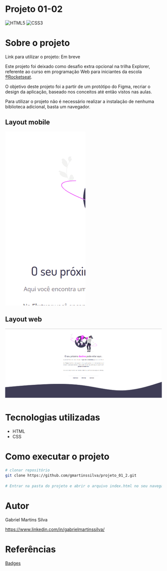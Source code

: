 # Projeto 01-02
![HTML5](https://img.shields.io/badge/html5-%23E34F26.svg?style=for-the-badge&logo=html5&logoColor=white)
![CSS3](https://img.shields.io/badge/css3-%231572B6.svg?style=for-the-badge&logo=css3&logoColor=white)

# Sobre o projeto

Link para utilizar o projeto: Em breve

Este projeto foi deixado como desafio extra opcional na trilha Explorer, referente ao curso em programação Web para iniciantes da escola [®Rocketseat](https://www.rocketseat.com.br/).

O objetivo deste projeto foi a partir de um protótipo do Figma, recriar o design da aplicação, baseado nos conceitos até então vistos nas aulas.

Para utilizar o projeto
não é necessário realizar a instalação de nenhuma biblioteca adicional, basta um navegador.

## Layout mobile
![Layout Mobile](./assets/layout-mobile.gif)

## Layout web
![Layout Web](./assets/layout-web.png)

# Tecnologias utilizadas
- HTML
- CSS

# Como executar o projeto
```bash
# clonar repositório
git clone https://github.com/gmartinssilva/projeto_01_2.git

# Entrar na pasta do projeto e abrir o arquivo index.html no seu navegador
```

# Autor

Gabriel Martins Silva

https://www.linkedin.com/in/gabrielmartinssilva/

# Referências

[Badges](https://github.com/Ileriayo/markdown-badges)
